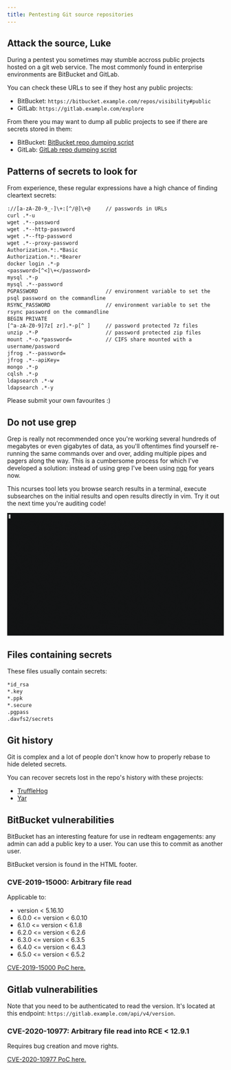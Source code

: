 ```yaml
---
title: Pentesting Git source repositories
---
```


Attack the source, Luke
-----------------------

During a pentest you sometimes may stumble accross public projects hosted on a git web service. The most commonly found in enterprise environments are BitBucket and GitLab.

You can check these URLs to see if they host any public projects:

* BitBucket: ```https://bitbucket.example.com/repos/visibility#public```
* GitLab: ```https://gitlab.example.com/explore```

From there you may want to dump all public projects to see if there are secrets stored in them:

* BitBucket: [BitBucket repo dumping script](https://gist.github.com/gquere/fbf6fffd36565f15f98923ab6174a9c2)
* GitLab: [GitLab repo dumping script](https://gist.github.com/gquere/ec75dfeefe725a87aada0a09d30962b6)


Patterns of secrets to look for
-------------------------------

From experience, these regular expressions have a high chance of finding cleartext secrets:
```
://[a-zA-Z0-9_-]\+:[^/@]\+@     // passwords in URLs
curl .*-u 
wget .*--password
wget .*--http-password
wget .*--ftp-password
wget .*--proxy-password
Authorization.*:.*Basic
Authorization.*:.*Bearer
docker login .*-p 
<password>[^<]\+</password>
mysql .*-p
mysql .*--password
PGPASSWORD                      // environment variable to set the psql password on the commandline
RSYNC_PASSWORD                  // environment variable to set the rsync password on the commandline
BEGIN PRIVATE
[^a-zA-Z0-9]7z[ zr].*-p[^ ]     // password protected 7z files
unzip .*-P                      // password protected zip files
mount .*-o.*password=           // CIFS share mounted with a username/password
jfrog .*--password=
jfrog .*--apiKey=
mongo .*-p 
cqlsh .*-p 
ldapsearch .*-w 
ldapsearch .*-y 
```

Please submit your own favourites :)

Do not use grep
---------------

Grep is really not recommended once you're working several hundreds of megabytes or even gigabytes of data, as you'll oftentimes find yourself re-running the same commands over and over, adding multiple pipes and pagers along the way. This is a cumbersome process for which I've developed a solution: instead of using grep I've been using [ngp](https://github.com/gquere/ngp2) for years now.

This ncurses tool lets you browse search results in a terminal, execute subsearches on the initial results and open results directly in vim. Try it out the next time you're auditing code!

![](./demo.gif)


Files containing secrets
------------------------

These files usually contain secrets:
```
*id_rsa
*.key
*.ppk
*.secure
.pgpass
.davfs2/secrets
```


Git history
-----------

Git is complex and a lot of people don't know how to properly rebase to hide deleted secrets.

You can recover secrets lost in the repo's history with these projects:

* [TruffleHog](https://github.com/dxa4481/truffleHog)
* [Yar](https://github.com/nielsing/yar)


BitBucket vulnerabilities
-------------------------

BitBucket has an interesting feature for use in redteam engagements: any admin can add a public key to a user. You can use this to commit as another user.

BitBucket version is found in the HTML footer.

### CVE-2019-15000: Arbitrary file read

Applicable to:

* version < 5.16.10
* 6.0.0 <= version < 6.0.10
* 6.1.0 <= version < 6.1.8
* 6.2.0 <= version < 6.2.6
* 6.3.0 <= version < 6.3.5
* 6.4.0 <= version < 6.4.3
* 6.5.0 <= version < 6.5.2

[CVE-2019-15000 PoC here.](https://github.com/86zhou/Poc/blob/master/Bitbucket/CVE-2019-15000.py)


Gitlab vulnerabilities
----------------------

Note that you need to be authenticated to read the version. It's located at this endpoint: ```https://gitlab.example.com/api/v4/version```.

### CVE-2020-10977: Arbitrary file read into RCE < 12.9.1

Requires bug creation and move rights.

[CVE-2020-10977 PoC here.](https://hackerone.com/reports/827052)
